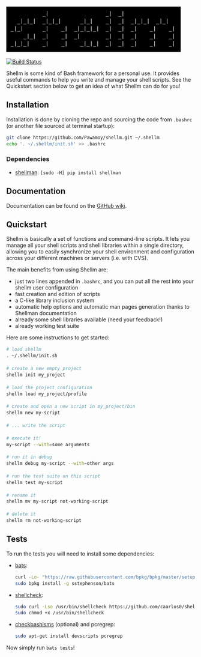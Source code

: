 ![logo](logo.png)

[![Build Status](https://travis-ci.org/Pawamoy/shellm.svg?branch=master)](https://travis-ci.org/Pawamoy/shellm)

Shellm is some kind of Bash framework for a personal use. It provides useful
commands to help you write and manage your shell scripts. See the Quickstart
section below to get an idea of what Shellm can do for you!

## Installation
Installation is done by cloning the repo and sourcing the code
from `.bashrc` (or another file sourced at terminal startup):

```bash
git clone https://github.com/Pawamoy/shellm.git ~/.shellm
echo '. ~/.shellm/init.sh' >> .bashrc
```

### Dependencies
- [shellman](https://github.com/Pawamoy/shellman): `[sudo -H] pip install shellman`

## Documentation
Documentation can be found on the [GitHub wiki](https://github.com/Pawamoy/shellm/wiki).

## Quickstart
Shellm is basically a set of functions and command-line scripts.
It lets you manage all your shell scripts and shell libraries within a single
directory, allowing you to easily synchronize your shell environment and
configuration across your different machines or servers (i.e. with CVS).

The main benefits from using Shellm are:
- just two lines appended in `.bashrc`, and you can put all the rest into
  your shellm user configuration
- fast creation and edition of scripts
- a C-like library inclusion system
- automatic help options and automatic man pages generation thanks to Shellman
  documentation
- already some shell libraries available (need your feedback!)
- already working test suite

Here are some instructions to get started:

```bash
# load shellm
. ~/.shellm/init.sh

# create a new empty project
shellm init my_project

# load the project configuration
shellm load my_project/profile

# create and open a new script in my_project/bin
shellm new my-script

# ... write the script

# execute it!
my-script --with=some arguments

# run it in debug
shellm debug my-script --with=other args

# run the test suite on this script
shellm test my-script

# rename it
shellm mv my-script not-working-script

# delete it
shellm rm not-working-script
```

## Tests
To run the tests you will need to install some dependencies:

- [bats](https://github.com/sstephenson/bats):
  ```bash
  curl -Lo- "https://raw.githubusercontent.com/bpkg/bpkg/master/setup.sh" | sudo bash
  sudo bpkg install -g sstephenson/bats
  ```
- [shellcheck](https://github.com/koalaman/shellcheck):
  ```bash
  sudo curl -Lso /usr/bin/shellcheck https://github.com/caarlos0/shellcheck-docker/releases/download/v0.4.5/shellcheck
  sudo chmod +x /usr/bin/shellcheck
  ```
- [checkbashisms](https://sourceforge.net/projects/checkbaskisms/) (optional) and pcregrep:
  ```bash
  sudo apt-get install devscripts pcregrep
  ```

Now simply run `bats tests`!
